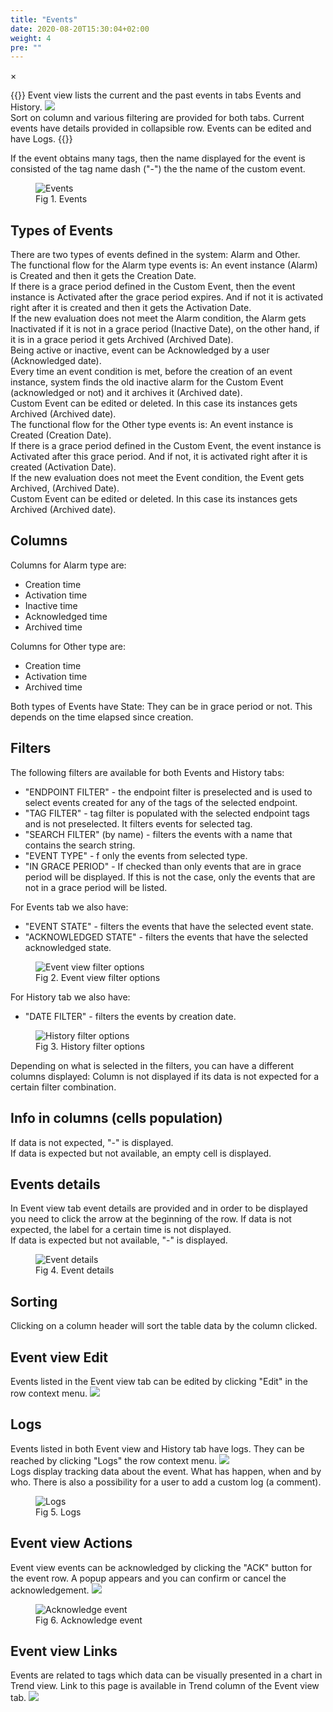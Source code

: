 ```yaml
---
title: "Events"
date: 2020-08-20T15:30:04+02:00
weight: 4
pre: ""
---
```


<!-- The Modal -->
<div id="myModal" class="modal">
  <span class="close">&times;</span>
  <img class="modal-content" id="img01">
  <div id="caption"></div>
</div>

{{<lead>}}
Event view lists the current and the past events in tabs Events and History.
<img src="/events-view-tabs.png" > <br />
Sort on column and various filtering are provided for both tabs. Current events have details provided in collapsible row. Events can be edited and have Logs.
{{</lead>}}

If the event obtains many tags, then the name displayed for the event is consisted of the tag name dash ("-") the the name of the custom event.
<figure class="image_container">
    <img class="center_image myImg" onClick="reply_click(this)"  id="events" src="/events.png" alt="Events">
    <figcaption>Fig 1. Events</figcaption>
</figure>

## Types of Events
There are two types of events defined in the system: Alarm and Other.
<br />
The functional flow for the Alarm type events is:
An event instance (Alarm) is Created and then it gets the Creation Date.
<br />
If there is a grace period defined in the Custom Event, then the event instance is Activated after the grace period expires. And if not it is activated right after it is created and then it gets the Activation Date.
<br />
If the new evaluation does not meet the Alarm condition, the Alarm gets Inactivated if it is not in a grace period (Inactive Date), on the other hand, if it is in a grace period it gets Archived (Archived Date).
<br />
Being active or inactive, event can be Acknowledged by a user (Acknowledged date).
<br />
Every time an event condition is met, before the creation of an event instance, system finds the old inactive alarm for the Custom Event (acknowledged or not) and it archives it (Archived date).
<br />
Custom Event can be edited or deleted. In this case its instances gets Archived (Archived date).
<br />
The functional flow for the Other type events is:
An event instance is Created (Creation Date).
<br />
If there is a grace period defined in the Custom Event, the event instance is Activated after this grace period. And if not, it is activated right after it is created (Activation Date).
<br />
If the new evaluation does not meet the Event condition, the Event gets Archived, (Archived Date).
<br />
Custom Event can be edited or deleted. In this case its instances gets Archived (Archived date).

## Columns
Columns for Alarm type are:

- Creation time
- Activation time
- Inactive time
- Acknowledged time
- Archived time

Columns for Other type are:

- Creation time
- Activation time
- Archived time

Both types of Events have State: They can be in grace period or not. This depends on the time elapsed since creation.

## Filters
The following filters are available for both Events and History tabs:
- "ENDPOINT FILTER" - the endpoint filter is preselected and is used to select events created for any of the tags of the selected endpoint. 
- "TAG FILTER" - tag filter is populated with the selected endpoint tags and is not preselected. It filters events for selected tag.
- "SEARCH FILTER" (by name) - filters the events with a name that contains the search string.
- "EVENT TYPE" - f only the events from selected type.
- "IN GRACE PERIOD" - If checked than only events that are in grace period will be displayed. If this is not the case, only the events that are not in a grace period will be listed.

For Events tab we also have: 
- "EVENT STATE" - filters the events that have the selected event state.
- "ACKNOWLEDGED STATE" - filters the events that have the selected acknowledged state.
<figure class="image_container">
    <img class="center_image myImg" onClick="reply_click(this)"  id="Event_view_filters" src="/Event_view_filters.png" alt="Event view filter options">
    <figcaption>Fig 2. Event view filter options</figcaption>
</figure>

For History tab we also have:
- "DATE FILTER" - filters the events by creation date.
<figure class="image_container">
    <img class="center_image myImg" onClick="reply_click(this)"  id="History_filters" src="/History_filters.png" alt="History filter options">
    <figcaption>Fig 3. History filter options</figcaption>
</figure>

Depending on what is selected in the filters, you can have a different columns displayed: Column is not displayed if its data is not expected for a certain filter combination.

## Info in columns (cells population)
If data is not expected, "-" is displayed. <br />
If data is expected but not available, an empty cell is displayed.

## Events details
In Event view tab event details are provided and in order to be displayed you need to click the arrow at the beginning of the row.
If data is not expected, the label for a certain time is not displayed.<br />
If data is expected but not available, "-" is displayed.
<figure class="image_container">
    <img class="center_image myImg" onClick="reply_click(this)"  id="event_details" src="/event_details.png" alt="Event details">
    <figcaption>Fig 4. Event details</figcaption>
</figure>

## Sorting
Clicking on a column header will sort the table data by the column clicked.

## Event view Edit
Events listed in the Event view tab can be edited by clicking "Edit" in the row context menu.
<img src="/events_view_edit_link.png">

## Logs
Events listed in both Event view and History tab have logs. They can be reached by clicking "Logs" the row context menu. <img src="/events_view_logs_link.png"> 
<br />
Logs display tracking data about the event. What has happen, when and by who. There is also a possibility for a user to add a custom log (a comment).
<figure class="image_container">
    <img class="center_image myImg" onClick="reply_click(this)"  id="events_view_logs" src="/events_view_logs.png" alt="Logs">
    <figcaption>Fig 5. Logs</figcaption>
</figure>

## Event view Actions
Event view events can be acknowledged by clicking the "ACK" button for the event row. A popup appears and you can confirm or cancel the acknowledgement. <img src="/events_view_ack_link.png" > 
<figure class="image_container">
    <img class="center_image myImg" onClick="reply_click(this)"  id="events_view_ack_popup" src="/events_view_ack_popup.png" alt="Acknowledge event">
    <figcaption>Fig 6. Acknowledge event</figcaption>
</figure>

## Event view Links
Events are related to tags which data can be visually presented in a chart in Trend view. Link to this page is available in Trend column of the Event view tab. <img src="/events_view_trend_link.png" >

<script>
// Get the modal
var modal = document.getElementById("myModal");

var modalImg = document.getElementById("img01");
var captionText = document.getElementById("caption");
function reply_click(img)
{
    modal.style.display = "block";
    modalImg.src = img.src;
    captionText.innerHTML = img.alt;
}

modal.onclick = function() { 
  modal.style.display = "none";
}
</script>
